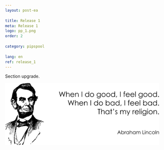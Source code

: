 ```yaml
---
layout: post-ea

title: Release 1
meta: Release 1
logo: pp_1.png
order: 2

category: pipspool

lang: en
ref: release_1
---
```


Section upgrade.

<a data-fancybox="gallery" href="/img/programming/Lincoln.png"><img src="/img/programming/Lincoln.png" alt=""></a>
